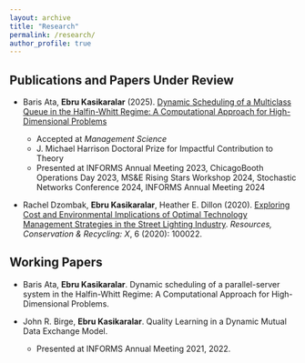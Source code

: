 ```yaml
---
layout: archive
title: "Research"
permalink: /research/
author_profile: true
---
```



## Publications and Papers Under Review
* Baris Ata, **Ebru Kasikaralar** (2025). [Dynamic Scheduling of a Multiclass Queue in the Halfin-Whitt Regime: A Computational Approach for High-Dimensional Problems](https://arxiv.org/abs/2311.18128v2)
  * Accepted at _Management Science_
  * J. Michael Harrison Doctoral Prize for Impactful Contribution to Theory
  * Presented at INFORMS Annual Meeting 2023, ChicagoBooth Operations Day 2023, MS&E Rising Stars Workshop 2024, Stochastic Networks Conference 2024, INFORMS Annual Meeting 2024

  
* Rachel Dzombak, **Ebru Kasikaralar**, Heather E. Dillon (2020). [Exploring Cost and Environmental Implications of Optimal Technology Management Strategies in the Street Lighting Industry](https://www.sciencedirect.com/science/article/pii/S2590289X19300192). _Resources, Conservation & Recycling: X_, 6 (2020): 100022.


## Working Papers
* Baris Ata, **Ebru Kasikaralar**. Dynamic scheduling of a parallel-server system in the Halfin-Whitt Regime: A Computational Approach for High-Dimensional Problems.
  
* John R. Birge, **Ebru Kasikaralar**. Quality Learning in a Dynamic Mutual Data Exchange Model.
  * Presented at INFORMS Annual Meeting 2021, 2022.
 
 

 
